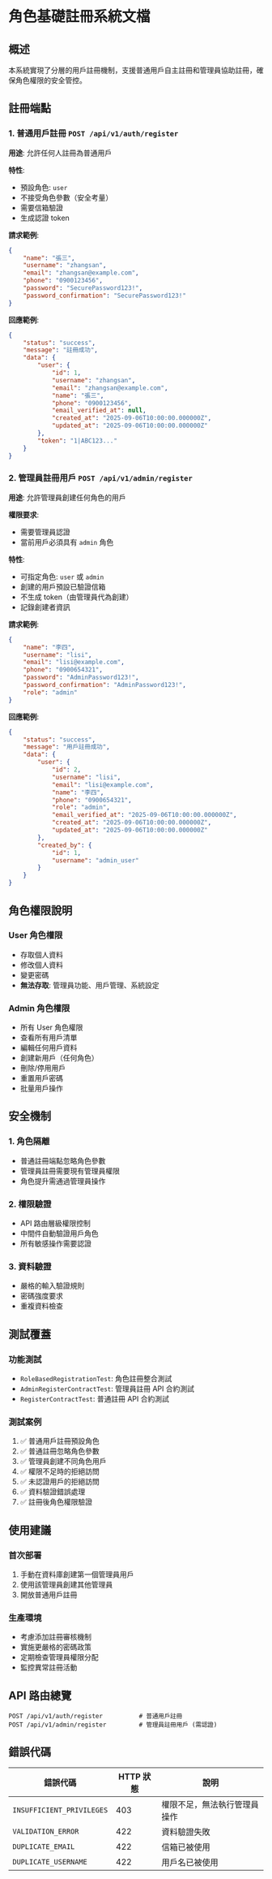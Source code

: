 # 角色基礎註冊系統文檔

## 概述

本系統實現了分層的用戶註冊機制，支援普通用戶自主註冊和管理員協助註冊，確保角色權限的安全管控。

## 註冊端點

### 1. 普通用戶註冊 `POST /api/v1/auth/register`

**用途**: 允許任何人註冊為普通用戶

**特性**:

- 預設角色: `user`
- 不接受角色參數（安全考量）
- 需要信箱驗證
- 生成認證 token

**請求範例**:

```json
{
	"name": "張三",
	"username": "zhangsan",
	"email": "zhangsan@example.com",
	"phone": "0900123456",
	"password": "SecurePassword123!",
	"password_confirmation": "SecurePassword123!"
}
```

**回應範例**:

```json
{
	"status": "success",
	"message": "註冊成功",
	"data": {
		"user": {
			"id": 1,
			"username": "zhangsan",
			"email": "zhangsan@example.com",
			"name": "張三",
			"phone": "0900123456",
			"email_verified_at": null,
			"created_at": "2025-09-06T10:00:00.000000Z",
			"updated_at": "2025-09-06T10:00:00.000000Z"
		},
		"token": "1|ABC123..."
	}
}
```

### 2. 管理員註冊用戶 `POST /api/v1/admin/register`

**用途**: 允許管理員創建任何角色的用戶

**權限要求**:

- 需要管理員認證
- 當前用戶必須具有 `admin` 角色

**特性**:

- 可指定角色: `user` 或 `admin`
- 創建的用戶預設已驗證信箱
- 不生成 token（由管理員代為創建）
- 記錄創建者資訊

**請求範例**:

```json
{
	"name": "李四",
	"username": "lisi",
	"email": "lisi@example.com",
	"phone": "0900654321",
	"password": "AdminPassword123!",
	"password_confirmation": "AdminPassword123!",
	"role": "admin"
}
```

**回應範例**:

```json
{
	"status": "success",
	"message": "用戶註冊成功",
	"data": {
		"user": {
			"id": 2,
			"username": "lisi",
			"email": "lisi@example.com",
			"name": "李四",
			"phone": "0900654321",
			"role": "admin",
			"email_verified_at": "2025-09-06T10:00:00.000000Z",
			"created_at": "2025-09-06T10:00:00.000000Z",
			"updated_at": "2025-09-06T10:00:00.000000Z"
		},
		"created_by": {
			"id": 1,
			"username": "admin_user"
		}
	}
}
```

## 角色權限說明

### User 角色權限

- 存取個人資料
- 修改個人資料
- 變更密碼
- **無法存取**: 管理員功能、用戶管理、系統設定

### Admin 角色權限

- 所有 User 角色權限
- 查看所有用戶清單
- 編輯任何用戶資料
- 創建新用戶（任何角色）
- 刪除/停用用戶
- 重置用戶密碼
- 批量用戶操作

## 安全機制

### 1. 角色隔離

- 普通註冊端點忽略角色參數
- 管理員註冊需要現有管理員權限
- 角色提升需通過管理員操作

### 2. 權限驗證

- API 路由層級權限控制
- 中間件自動驗證用戶角色
- 所有敏感操作需要認證

### 3. 資料驗證

- 嚴格的輸入驗證規則
- 密碼強度要求
- 重複資料檢查

## 測試覆蓋

### 功能測試

- `RoleBasedRegistrationTest`: 角色註冊整合測試
- `AdminRegisterContractTest`: 管理員註冊 API 合約測試
- `RegisterContractTest`: 普通註冊 API 合約測試

### 測試案例

1. ✅ 普通用戶註冊預設角色
2. ✅ 普通註冊忽略角色參數
3. ✅ 管理員創建不同角色用戶
4. ✅ 權限不足時的拒絕訪問
5. ✅ 未認證用戶的拒絕訪問
6. ✅ 資料驗證錯誤處理
7. ✅ 註冊後角色權限驗證

## 使用建議

### 首次部署

1. 手動在資料庫創建第一個管理員用戶
2. 使用該管理員創建其他管理員
3. 開放普通用戶註冊

### 生產環境

- 考慮添加註冊審核機制
- 實施更嚴格的密碼政策
- 定期檢查管理員權限分配
- 監控異常註冊活動

## API 路由總覽

```
POST /api/v1/auth/register          # 普通用戶註冊
POST /api/v1/admin/register         # 管理員註冊用戶 (需認證)
```

## 錯誤代碼

| 錯誤代碼                  | HTTP 狀態 | 說明                         |
| ------------------------- | --------- | ---------------------------- |
| `INSUFFICIENT_PRIVILEGES` | 403       | 權限不足，無法執行管理員操作 |
| `VALIDATION_ERROR`        | 422       | 資料驗證失敗                 |
| `DUPLICATE_EMAIL`         | 422       | 信箱已被使用                 |
| `DUPLICATE_USERNAME`      | 422       | 用戶名已被使用               |

